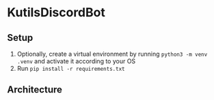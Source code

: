 # KutilsDiscordBot

## Setup
1. Optionally, create a virtual environment by running `python3 -m venv .venv` and activate it according to your OS
2. Run `pip install -r requirements.txt`

## Architecture